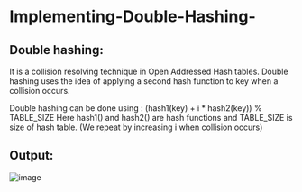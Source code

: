 # Implementing-Double-Hashing-

## Double hashing: 
It is a collision resolving technique in Open Addressed Hash tables. Double hashing uses the idea of applying a second hash function to key when a collision occurs.

Double hashing can be done using :
(hash1(key) + i * hash2(key)) % TABLE_SIZE
Here hash1() and hash2() are hash functions and TABLE_SIZE
is size of hash table. (We repeat by increasing i when collision occurs)

## Output:
![image](https://user-images.githubusercontent.com/69696459/131702297-99d1dd1a-bfba-4875-b4be-a0159df2bd51.png)

